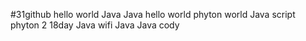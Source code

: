 #31github
hello world 
Java 
Java hello world 
phyton world 
Java script 
phyton 2
18day 
Java 
wifi Java 
Java cody
